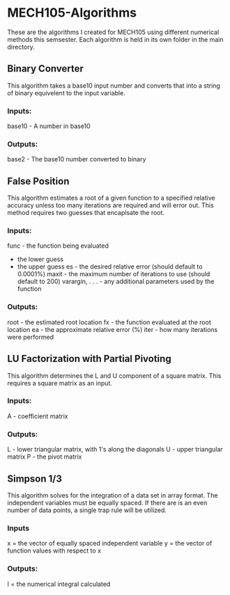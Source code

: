 # MECH105-Algorithms
These are the algorithms I created for MECH105 using different numerical methods this semsester. Each algorithm is held in its own folder in the main directory.

## Binary Converter 
This algorithm takes a base10 input number and converts that into a string of binary equivelent to the input variable. 
### Inputs:
  base10 - A number in base10
### Outputs:
  base2 - The base10 number converted to binary

## False Position
This algorithm estimates a root of a given function to a specified relative accuracy unless too many iterations are required and will error out. This method requires two guesses that encaplsate the root. 
### Inputs:
  func - the function being evaluated
   - the lower guess
   - the upper guess
  es - the desired relative error (should default to 0.0001%)
  maxit - the maximum number of iterations to use (should default to 200)
  varargin, . . . - any additional parameters used by the function
### Outputs:
  root - the estimated root location
  fx - the function evaluated at the root location
  ea - the approximate relative error (%)
  iter - how many iterations were performed
 
## LU Factorization with Partial Pivoting 
This algorithm determines the L and U component of a square matrix. This requires a square matrix as an input. 
### Inputs:
  A - coefficient matrix
### Outputs:
  L - lower triangular matrix, with 1's along the diagonals
  U - upper triangular matrix
  P - the pivot matrix
 
 ## Simpson 1/3 
 This algorithm solves for the integration of a data set in array format. The independent variables must be equally spaced. If there are is an even number of data points, a single trap rule will be utilized. 
###  Inputs
  x = the vector of equally spaced independent variable
  y = the vector of function values with respect to x
### Outputs:
  I = the numerical integral calculated
